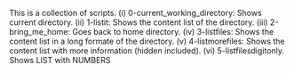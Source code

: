This is a collection of scripts.
(i) 0-current_working_directory:
Shows current directory.
(ii) 1-listit:
Shows the content list of the directory.
(iii) 2-bring_me_home:
Goes back to home directory.
(iv) 3-listfiles:
Shows the content list in a long formate of the directory.
(v) 4-listmorefiles:
Shows the content list with more information (hidden included).
(vi) 5-listfilesdigitonly.
Shows LIST with NUMBERS

